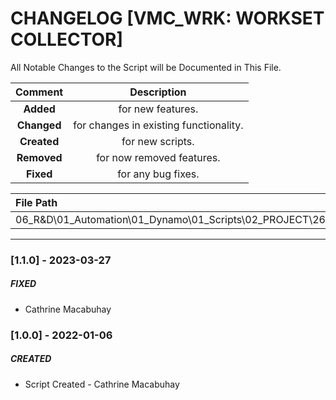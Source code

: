 # CHANGELOG [VMC_WRK: WORKSET COLLECTOR]
All Notable Changes to the Script will be Documented in This File.

| Comment | Description |
| :--: | :--: |
| **Added**  | for new features. |
|**Changed** |for changes in existing functionality. |
|**Created** | for new scripts. |
|**Removed** |for now removed features. |
|**Fixed** |for any bug fixes. |

| File Path | 
| :-- |
|06_R&D\01_Automation\01_Dynamo\01_Scripts\02_PROJECT\263_VMC\WORKSETS|
------------------------------------------------------------------

### [1.1.0] - 2023-03-27
##### FIXED
- Cathrine Macabuhay

### [1.0.0] - 2022-01-06
##### CREATED
- Script Created - Cathrine Macabuhay